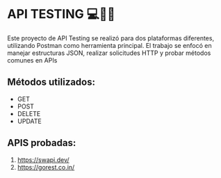 # API TESTING 💻👩‍💻

Este proyecto de API Testing se realizó para dos plataformas diferentes, utilizando Postman como herramienta principal. El trabajo se enfocó en manejar estructuras JSON, realizar solicitudes HTTP y probar métodos comunes en APIs

## Métodos utilizados:

* GET
* POST
* DELETE
* UPDATE

## APIS probadas:
1. https://swapi.dev/
2. https://gorest.co.in/
